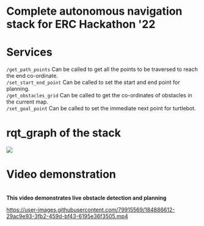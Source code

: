 # Complete autonomous navigation stack for ERC Hackathon '22

# Services
```/get_path_points``` Can be called to get all the points to be traversed to reach the end co-ordinate. <br/>
```/set_start_end_point``` Can be called to set the start and end point for planning. <br/>
```/get_obstacles_grid``` Can be called to get the co-ordinates of obstacles in the current map. <br/>
```/set_goal_point``` Can be called to set the immediate next point for turtlebot. <br/>

# rqt_graph of the stack

![](https://github.com/suchetanrs/erc-hackathon-automation/blob/master/live_map/rosgraph.png)


# Video demonstration

<br/>__This video demonstrates live obstacle detection and planning__

https://user-images.githubusercontent.com/79915569/184886612-29ac9e93-3fb2-459d-bf43-6195e36f3505.mp4


